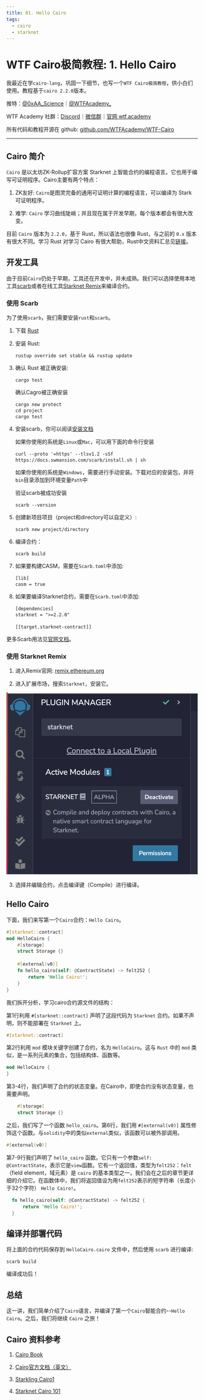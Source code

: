 ```yaml
---
title: 01. Hello Cairo
tags:
  - cairo
  - starknet
---
```


# WTF Cairo极简教程: 1. Hello Cairo

我最近在学`cairo-lang`，巩固一下细节，也写一个`WTF Cairo极简教程`，供小白们使用。教程基于`cairo 2.2.0`版本。

推特：[@0xAA_Science](https://twitter.com/0xAA_Science)｜[@WTFAcademy_](https://twitter.com/WTFAcademy_)

WTF Academy 社群：[Discord](https://discord.gg/5akcruXrsk)｜[微信群](https://docs.google.com/forms/d/e/1FAIpQLSe4KGT8Sh6sJ7hedQRuIYirOoZK_85miz3dw7vA1-YjodgJ-A/viewform?usp=sf_link)｜[官网 wtf.academy](https://wtf.academy)

所有代码和教程开源在 github: [github.com/WTFAcademy/WTF-Cairo](https://github.com/WTFAcademy/WTF-Cairo)

---

## Cairo 简介

`Cairo` 是以太坊ZK-Rollup扩容方案 Starknet 上智能合约的编程语言。它也用于编写可证明程序。Cairo主要有两个特点：

1. ZK友好: `Cairo`是图灵完备的通用可证明计算的编程语言，可以编译为 Stark 可证明程序。

2. 难学: `Cairo` 学习曲线陡峭；并且现在属于开发早期，每个版本都会有很大改变。

目前 `Cairo` 版本为 `2.2.0`，基于 Rust，所以语法也很像 Rust，与之前的 `0.x` 版本有很大不同。学习 Rust 对学习 Cairo 有很大帮助，Rust中文资料汇总见[链接](https://github.com/WTFAcademy/WTF-Rust)。

## 开发工具

由于目前`Cairo`仍处于早期，工具还在开发中，并未成熟。我们可以选择使用本地工具[scarb](https://github.com/software-mansion/scarb)或者在线工具[Starknet Remix](https://remix.ethereum.org/)来编译合约。

### 使用 Scarb

为了使用`scarb`，我们需要安装`rust`和`scarb`。

1. 下载 [Rust](https://www.rust-lang.org/tools/install)

2. 安装 Rust:

    ```shell
    rustup override set stable && rustup update
    ```

3. 确认 Rust 被正确安装:
    
    ```shell
    cargo test
    ```
    
    确认Cagro被正确安装
    
    ```shell
    cargo new protect
    cd project
    cargo test
    ```

5. 安装scarb，你可以阅读[安装文档](https://docs.swmansion.com/scarb/download.html#precompiled-packages)

   如果你使用的系统是`Linux`或`Mac`，可以用下面的命令行安装
   
    ```shell
    curl --proto '=https' --tlsv1.2 -sSf https://docs.swmansion.com/scarb/install.sh | sh
    ```

   如果你使用的系统是`Windows`，需要进行手动安装。下载对应的安装包，并将`bin`目录添加到环境变量`Path`中

   验证scarb被成功安装

    ```shell
    scarb --version
    ```

7. 创建新项目项目（project和directory可以自定义）:

    ```shell
    scarb new project/directory
    ```

8. 编译合约：

    ```shell
    scarb build
    ```

9. 如果要构建CASM，需要在`Scarb.toml`中添加:

    ```
    [lib]
    casm = true
    ```

10. 如果要编译Starknet合约，需要在`Scarb.toml`中添加:

    ```
    [dependencies]
    starknet = ">=2.2.0"

    [[target.starknet-contract]]
    ```

更多Scarb用法见[官网文档](https://docs.swmansion.com/scarb/docs.html)。

### 使用 Starknet Remix

1. 进入Remix官网: [remix.ethereum.org](https://remix.ethereum.org)

2. 进入扩展市场，搜索`Starknet`，安装它。

![](./img/1-1.png)

3. 选择并编辑合约，点击编译键（Compile）进行编译。

## Hello Cairo

下面，我们来写第一个`Cairo`合约：`Hello Cairo`。

```rust
#[starknet::contract]
mod HelloCairo {
    #[storage]
    struct Storage {}

    #[external(v0)]
    fn hello_cairo(self: @ContractState) -> felt252 {
        return 'Hello Cairo!';
    }
}
```

我们拆开分析，学习cairo合约源文件的结构：

第1行利用 `#[starknet::contract]` 声明了这段代码为 `Starknet` 合约。如果不声明，则不能部署在 `Starknet` 上。

```rust
#[starknet::contract]
```

第2行利用 `mod` 模块关键字创建了合约，名为 `HelloCairo`。这与 `Rust` 中的 `mod` 类似，是一系列元素的集合，包括结构体、函数等。

```rust
mod HelloCairo {
}
```

第3-4行，我们声明了合约的状态变量。在Cairo中，即使合约没有状态变量，也需要声明。

```rust
    #[storage]
    struct Storage {}
```

之后，我们写了一个函数 `hello_cairo`。第6行，我们用 `#[external(v0)]` 属性修饰这个函数。与`solidity`中的类似`external`类似，该函数可以被外部调用。

```rust
#[external(v0)]
```

第7-9行我们声明了 `hello_cairo` 函数。它只有一个参数`self: @ContractState`，表示它是`view`函数。它有一个返回值，类型为`felt252`：`felt`（field element，域元素）是 `cairo` 的基本类型之一，我们会在之后的章节更详细的介绍它。在函数体中，我们将返回值设为用`felt252`表示的短字符串（长度小于32个字符） `Hello Cairo!`。

```rust
  fn hello_cairo(self: @ContractState) -> felt252 {
      return 'Hello Cairo!';
  }
```

## 编译并部署代码

将上面的合约代码保存到 `HelloCairo.cairo` 文件中，然后使用 `scarb` 进行编译:

```shell
scarb build
```

编译成功后！

## 总结

这一讲，我们简单介绍了`Cairo`语言，并编译了第一个`Cairo`智能合约--`Hello Cairo`。之后，我们将继续 `Cairo` 之旅！

## Cairo 资料参考

1. [Cairo Book](https://book.cairo-lang.org/)

2. [Cairo官方文档（英文）](https://www.cairo-lang.org/docs/v1.0/)
3. [Starkling Cairo1](https://github.com/shramee/starklings-cairo1)
4. [Starknet Cairo 101](https://github.com/starknet-edu/starknet-cairo-101)
